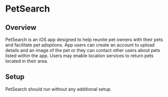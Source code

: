 # PetSearch

## Overview
PetSearch is an iOS app designed to help reunite pet owners with their pets
and facilitate pet adoptions. App users can create an account to upload details and an image of the pet or they can contact other users about pets listed within the app. Users may
enable location services to return pets located in their area.

## Setup
PetSearch should run without any additional setup.

